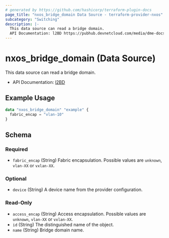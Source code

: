 ```yaml
---
# generated by https://github.com/hashicorp/terraform-plugin-docs
page_title: "nxos_bridge_domain Data Source - terraform-provider-nxos"
subcategory: "Switching"
description: |-
  This data source can read a bridge domain.
  API Documentation: l2BD https://pubhub.devnetcloud.com/media/dme-docs-10-2-2/docs/Layer%202/l2:BD/
---
```


# nxos_bridge_domain (Data Source)

This data source can read a bridge domain.

- API Documentation: [l2BD](https://pubhub.devnetcloud.com/media/dme-docs-10-2-2/docs/Layer%202/l2:BD/)

## Example Usage

```terraform
data "nxos_bridge_domain" "example" {
  fabric_encap = "vlan-10"
}
```

<!-- schema generated by tfplugindocs -->
## Schema

### Required

- `fabric_encap` (String) Fabric encapsulation. Possible values are `unknown`, `vlan-XX` or `vxlan-XX`.

### Optional

- `device` (String) A device name from the provider configuration.

### Read-Only

- `access_encap` (String) Access encapsulation. Possible values are `unknown`, `vlan-XX` or `vxlan-XX`.
- `id` (String) The distinguished name of the object.
- `name` (String) Bridge domain name.


